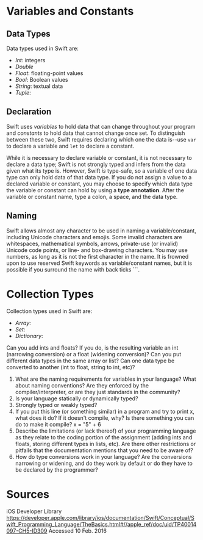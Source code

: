 # Variables and Constants

## Data Types

Data types used in Swift are:

- *Int*: integers
- *Double*
- *Float*: floating-point values
- *Bool*: Boolean values
- *String*: textual data
- *Tuple*:

## Declaration

Swift uses *variables* to hold data that can change throughout your program and *constants* to hold data that cannot change once set. To distinguish between these two, Swift requires declaring which one the data is--use `var` to declare a variable and `let` to declare a constant.

While it is necessary to declare variable or constant, it is not necessary to declare a data type; Swift is not strongly typed and infers from the data given what its type is. However, Swift *is* type-safe, so a variable of one data type can only hold data of that data type. If you do not assign a value to a declared variable or constant, you may choose to specify which data type the variable or constant can hold by using a **type annotation**. After the variable or constant name, type a colon, a space, and the data type.

## Naming

Swift allows almost any character to be used in naming a variable/constant, including Unicode characters and emojis. Some invalid characters are whitespaces, mathematical symbols, arrows, private-use (or invalid) Unicode code points, or line- and box-drawing characters. You may use numbers, as long as it is not the first character in the name. It is frowned upon to use reserved Swift keywords as variable/constant names, but it is possible if you surround the name with back ticks `\``.



# Collection Types

Collection types used in Swift are:

- *Array*:
- *Set*:
- *Dictionary*:








Can you add ints and floats?
If you do, is the resulting variable an int (narrowing conversion) or a float (widening conversion)? Can you put different data types in the same array or list? Can one data type be converted to another (int to float, string to int, etc)?


1. What are the naming requirements for variables in your language? What about naming conventions? Are they enforced by the compiler/interpreter, or are they just standards in the community?
2. Is your language statically or dynamically typed?
3. Strongly typed or weakly typed?
4. If you put this line (or something similar) in a program and try to print x, what does it do? If it
doesn't compile, why? Is there something you can do to make it compile?
x = "5" + 6
5. Describe the limitations (or lack thereof) of your programming language as they relate to the coding portion of the assignment (adding ints and floats, storing different types in lists, etc). Are there other restrictions or pitfalls that the documentation mentions that you need to be aware of?
6. How do type conversions work in your language? Are the conversions narrowing or widening, and do they work by default or do they have to be declared by the programmer?






# Sources

iOS Developer Library https://developer.apple.com/library/ios/documentation/Swift/Conceptual/Swift_Programming_Language/TheBasics.html#//apple_ref/doc/uid/TP40014097-CH5-ID309 Accessed 10 Feb. 2016
